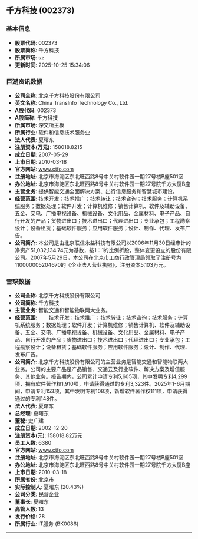 ## 千方科技 (002373)

### 基本信息

- **股票代码**: 002373
- **股票简称**: 千方科技
- **所属市场**: sz
- **更新时间**: 2025-10-25 15:34:06

### 巨潮资讯数据

- **公司全称**: 北京千方科技股份有限公司
- **英文名称**: China TransInfo Technology Co., Ltd.
- **A股代码**: 002373
- **A股简称**: 千方科技
- **所属市场**: 深交所主板
- **所属行业**: 软件和信息技术服务业
- **法人代表**: 夏曙东
- **注册资本(万元)**: 158018.8215
- **成立日期**: 2007-05-29
- **上市日期**: 2010-03-18
- **官方网站**: www.ctfo.com
- **注册地址**: 北京市海淀区东北旺西路8号中关村软件园一期27号楼B座501室
- **办公地址**: 北京市海淀区东北旺西路8号中关村软件园一期27号院千方大厦B座
- **主营业务**: 提供智能交通全面解决方案、出行信息服务和智慧城市建设。
- **经营范围**: 技术开发；技术推广；技术转让；技术咨询；技术服务；计算机系统服务；数据处理；软件开发；计算机维修；销售计算机、软件及辅助设备、五金、交电、广播电视设备、机械设备、文化用品、金属材料、电子产品、自行开发的产品；货物进出口；技术进出口；代理进出口；专业承包；工程勘察设计；设备租赁；基础软件服务；应用软件服务；设计、制作、代理、发布广告。
- **公司简介**: 本公司是由北京联信永益科技有限公司以2006年11月30日经审计的净资产51,032,134.74元为基数，按1：1的比例折股，整体变更设立的股份有限公司。2007年5月29日，本公司在北京市工商行政管理局领取了注册号为110000005204670的《企业法人营业执照》，注册资本5,103万元。

### 雪球数据

- **公司全称**: 北京千方科技股份有限公司
- **公司简称**: 千方科技
- **主营业务**: 智能交通和智能物联两大业务。
- **经营范围**: 　　技术开发；技术推广；技术转让；技术咨询；技术服务；计算机系统服务；数据处理；软件开发；计算机维修；销售计算机、软件及辅助设备、五金、交电、广播电视设备、机械设备、文化用品、金属材料、电子产品、自行开发的产品；货物进出口；技术进出口；代理进出口；专业承包；工程勘察设计；设备租赁；基础软件服务；应用软件服务；设计、制作、代理、发布广告。
- **公司简介**: 北京千方科技股份有限公司的主营业务是智能交通和智能物联两大业务。公司的主要产品是产品销售、交通云及行业软件、解决方案及增值服务、其他业务。报告期内，公司累计申请专利5,605项，其中发明专利4,299项，拥有软件著作权1,910项，申请获得通过的专利3,323件。2025年1-6月期间，申请专利153项，其中发明专利108项，新增软件著作权111项，申请获得通过的专利148件。
- **法人代表**: 夏曙东
- **总经理**: 夏曙东
- **董秘**: 史广建
- **成立日期**: 2002-12-20
- **注册资本(元)**: 158018.82万元
- **员工人数**: 6380
- **官方网站**: www.ctfo.com
- **注册地址**: 北京市海淀区东北旺西路8号中关村软件园一期27号楼B座501室
- **办公地址**: 北京市海淀区东北旺西路8号中关村软件园一期27号院千方大厦B座
- **上市日期**: 2010-03-18
- **所属省份**: 北京市
- **实际控制人**: 夏曙东 (20.43%)
- **公司分类**: 民营企业
- **董事长**: 夏曙东
- **高管人数**: 13
- **发行价格**: 28
- **所属行业**: IT服务 (BK0086)

---